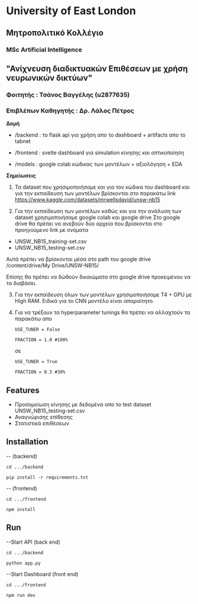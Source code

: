 # University of East London

## Μητροπολιτικό Κολλέγιο

### MSc Artificial Intelligence

## "Ανίχνευση διαδικτυακών Επιθέσεων με χρήση νευρωνικών δικτύων"



### Φοιτητής : Τσάνος Βαγγέλης (u2877635)
### Επιβλέπων Καθηγητής : Δρ. Λάλος Πέτρος



**Δομή**
 -  /backend  : το flask api για χρήση απο το dashboard + artifacts απο το tabnet
 
 -  /frontend : svelte dashboard για simulation κίνησης και οπτικοποίηση
 
 -  /models   : google colab κώδικας των μοντέλων + αξιολόγηση + EDA


**Σημείωσεις**
1. Τα dataset που χρησιμοποιήσαμε και για τον κώδικα του dashboard και για την εκπαίδευση των μοντέλων βρίσκονται στο παρακάτω link 
https://www.kaggle.com/datasets/mrwellsdavid/unsw-nb15 

2. Για την εκπαίδευση των μοντέλων καθώς και για την ανάλυση των dataset χρησιμοποιήσαμε google colab και google drive
Στο google drive θα πρέπει να ανεβούν δύο αρχεία που βρίσκονται στο προηγούμενο link με ονόματα
                  
- UNSW_NB15_training-set.csv
- UNSW_NB15_testing-set.csv

Αυτά πρέπει να βρίσκονται μέσα στο path του google drive
/content/drive/My Drive/UNSW-NB15/

Επίσης θα πρέπει να δώθούν δικαιώματα στο google drive προκειμένου να τα διαβάσει.

3. Για την εκπαίδευση όλων των μοντέλων χρησιμοποιήσαμε T4 + GPU με High RAM. Ειδικά για το CNN μοντέλο είναι απαραίτητο.

4. Για να τρέξουν τα hyperparameter tunings θα πρέπει να αλλαχτούν τα παρακάτω
   απο
   
   `USE_TUNER = False`

   `FRACTION = 1.0 #100%`

   σε
   
    `USE_TUNER = True`
   
    `FRACTION = 0.3 #30%`



## Features
 - Προσομοίωση κίνησης με δεδομένα απο το test dataset  UNSW_NB15_testing-set.csv
 - Αναγνώρισης επίθεσης
 - Στατιστικά επιθέσεων

## Installation
 -- (backend)
 
 `cd .../backend` 
 
 `pip install -r requirements.txt`
 

 -- (frontend)
 
 `cd .../frontend`
 
 `npm install`
 
## Run
 --Start API (back end)
 
  `cd .../backend` 
  
  `python app.py`

 --Start Dashboard (front end)
 
 `cd .../frontend`
 
 `npm run dev`





